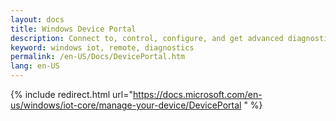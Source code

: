 ```yaml
---
layout: docs
title: Windows Device Portal
description: Connect to, control, configure, and get advanced diagnostics about your machine from the web
keyword: windows iot, remote, diagnostics
permalink: /en-US/Docs/DevicePortal.htm
lang: en-US
---
```

{% include redirect.html url="https://docs.microsoft.com/en-us/windows/iot-core/manage-your-device/DevicePortal " %}
